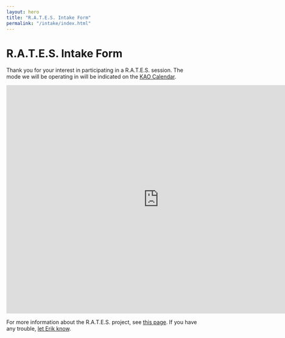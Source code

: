 ```yaml
---
layout: hero
title: "R.A.T.E.S. Intake Form"
permalink: "/intake/index.html"
---
```

# R.A.T.E.S. Intake Form
Thank you for your interest in participating in a R.A.T.E.S. session.
The mode we will be operating in will be indicated on the [KAO Calendar](/calendar/).

<iframe src="https://docs.google.com/forms/d/1FhL5bP7q3s9HQxYbGI1_Rolk1IapedtfxOaHiKt6P08/viewform?embedded=true" width="800" height="600" frameborder="0" marginheight="0" marginwidth="0">Loading...</iframe>

For more information about the R.A.T.E.S. project, see [this page](/rates/breakdown/).
If you have any trouble, [let Erik know](mailto:erik@kentstateatc.org).
